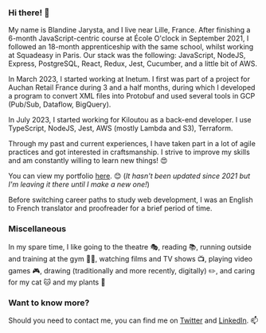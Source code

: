 ### Hi there! 👋

My name is Blandine Jarysta, and I live near Lille, France. After finishing a 6-month JavaScript-centric course at École O'clock in September 2021, I followed an 18-month apprenticeship with the same school, whilst working at Squadeasy in Paris. Our stack was the following: JavaScript, NodeJS, Express, PostgreSQL, React, Redux, Jest, Cucumber, and a little bit of AWS.

In March 2023, I started working at Inetum. I first was part of a project for Auchan Retail France during 3 and a half months, during which I developed a program to convert XML files into Protobuf and used several tools in GCP (Pub/Sub, Dataflow, BigQuery).

In July 2023, I started working for Kiloutou as a back-end developer. I use TypeScript, NodeJS, Jest, AWS (mostly Lambda and S3), Terraform.

Through my past and current experiences, I have taken part in a lot of agile practices and got interested in craftsmanship. I strive to improve my skills and am constantly willing to learn new things! 😍

You can view my portfolio [here](https://blandinejarysta.netlify.app/). 😊 (*It hasn't been updated since 2021 but I'm leaving it there until I make a new one!*)

Before switching career paths to study web development, I was an English to French translator and proofreader for a brief period of time. 

### Miscellaneous

In my spare time, I like going to the theatre 🎭, reading 📚, running outside and training at the gym 🏃‍♀️, watching films and TV shows 📺, playing video games 🎮, drawing (traditionally and more recently, digitally) ✏️, and caring for my cat 🐱 and my plants 🌱

### Want to know more?

Should you need to contact me, you can find me on [Twitter](https://twitter.com/blandinejf) and [LinkedIn](https://www.linkedin.com/in/blandine-jarysta/). 📫

